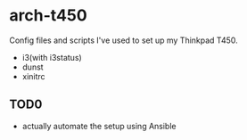 # arch-t450

Config files and scripts I've used to set up my Thinkpad T450.

- i3(with i3status)
- dunst
- xinitrc

## TOD0
- actually automate the setup using Ansible
